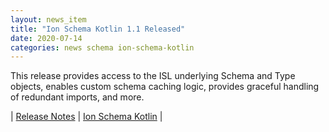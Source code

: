 ```yaml
---
layout: news_item
title: "Ion Schema Kotlin 1.1 Released"
date: 2020-07-14
categories: news schema ion-schema-kotlin
---
```

This release provides access to the ISL underlying Schema and Type objects, enables custom schema caching logic, provides graceful handling of redundant imports, and more.

| [Release Notes](https://github.com/amazon-ion/ion-schema-kotlin/releases/tag/v1.1.0) | [Ion Schema Kotlin](https://github.com/amazon-ion/ion-schema-kotlin) |

